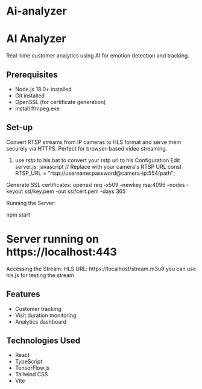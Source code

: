 # Ai-analyzer

# AI Analyzer

Real-time customer analytics using AI for emotion detection and tracking.

## Prerequisites

- Node.js 18.0+ installed
- Git installed
- OpenSSL (for certificate generation)
- install ffmpeg.exe

## Set-up
Convert RTSP streams from IP cameras to HLS format and serve them securely via HTTPS. Perfect for browser-based video streaming.
1. use rstp to hls.bat to convert your rstp url to hls
Configuration
Edit server.js:
javascript
// Replace with your camera's RTSP URL
const RTSP_URL = "rtsp://username:password@camera-ip:554/path";

Generate SSL certificates:
openssl req -x509 -newkey rsa:4096 -nodes -keyout ssl/key.pem -out ssl/cert.pem -days 365

Running the Server:

npm start
# Server running on https://localhost:443

Accessing the Stream:
HLS URL: https://localhost/stream.m3u8
you can use hls.js for testing the stream

## Features

- Customer tracking
- Visit duration monitoring
- Analytics dashboard

## Technologies Used

- React
- TypeScript
- TensorFlow.js
- Tailwind CSS
- Vite
